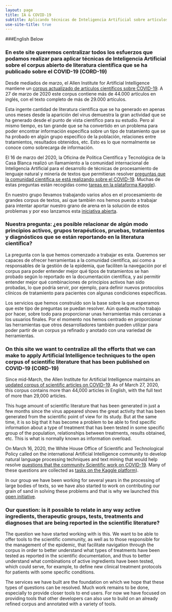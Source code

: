 ```yaml
---
layout: page
title: IA & COVID-19
subtitle: Aplicando técnicas de Inteligencia Artificial sobre artículos científicos relacionados con el COVID-19
use-site-title: true
---
```

###English Below
### En este site queremos centralizar todos los esfuerzos que podamos realizar para aplicar técnicas de Inteligencia Artificial sobre el corpus abierto de literatura científica que se ha publicado sobre el COVID-19 (CORD-19)

Desde mediados de marzo, el Allen Institute for Artificial Intelligence mantiene un [corpus actualizado de artículos científicos sobre COVID-19](https://pages.semanticscholar.org/coronavirus-research). A 27 de marzo de 2020 este corpus contiene más de 44.000 artículos en inglés, con el texto completo de más de 29.000 artículos.

Esta ingente cantidad de literatura científica que se ha generado en apenas unos meses desde la aparición del virus demuestra la gran actividad que se ha generado desde el punto de vista científico para su estudio. Pero al mismo tiempo, es tan grande que se ha convertido en un problema para poder encontrar información específica sobre un tipo de tratamiento que se ha probado en algún grupo específico de la población, relaciones entre tratamientos, resultados obtenidos, etc. Esto es lo que normalmente se conoce como sobrecarga de información.

El 16 de marzo del 2020, la Oficina de Política Científica y Tecnológica de la Casa Blanca realizó un llamamiento a la comunidad internacional de Inteligencia Artificial para el desarrollo de técnicas de procesamiento de lenguaje natural y minería de textos que permitieran resolver [preguntas que la comunidad científica se está realizando sobre el COVID-19](https://www.whitehouse.gov/briefings-statements/call-action-tech-community-new-machine-readable-covid-19-dataset/). Muchas de estas preguntas están recogidas como [tareas en la plataforma Kaggle](https://www.kaggle.com/allen-institute-for-ai/CORD-19-research-challenge/tasks)). 

En nuestro grupo llevamos trabajando varios años en el procesamiento de grandes corpus de textos, así que también nos hemos puesto a trabajar para intentar aportar nuestro grano de arena en la solución de estos problemas y por eso lanzamos esta [iniciativa abierta](https://oeg-upm.github.io/covid19/colabora/). 

### Nuestra pregunta: ¿es posible relacionar de algún modo principios activos, grupos terapéuticos, pruebas, tratamientos y diagnósticos que se están reportando en la literatura científica?

La pregunta con la que hemos comenzado a trabajar es esta. Queremos ser capaces de ofrecer herramientas a la comunidad científica, así como a responsables de la gestión de la epidemia, que faciliten la navegación por el corpus para poder entender mejor qué tipos de tratamientos se han probado según lo reportado en la documentación científica, y así permitir entender mejor qué combinaciones de principios activos han sido probadas, lo que podría servir, por ejemplo, para definir nuevos protocolos clínicos de tratamiento para pacientes con algunas condiciones específicas.

Los servicios que hemos construido son la base sobre la que esperamos que este tipo de preguntas se puedan resolver. Aún queda mucho trabajo por hacer, sobre todo para proporcionar unas herramientas más cercanas a los usuarios finales. Por el momento nos hemos centrado en proporcionar las herramientas que otros desarrolladores también pueden utilizar para poder partir de un corpus ya refinado y anotado con una variedad de herramientas.

### On this site we want to centralize all the efforts that we can make to apply Artificial Intelligence techniques to the open corpus of scientific literature that has been published on COVID-19 (CORD-19)

Since mid-March, the Allen Institute for Artificial Intelligence maintains an [updated corpus of scientific articles on COVID-19](https://pages.semanticscholar.org/coronavirus-research). As of March 27, 2020, this corpus contains more than 44,000 articles in English, with the full text of more than 29,000 articles.

This huge amount of scientific literature that has been generated in just a few months since the virus appeared shows the great activity that has been generated from the scientific point of view for its study. But at the same time, it is so big that it has become a problem to be able to find specific information about a type of treatment that has been tested in some specific group of the population, relationships between treatments, results obtained, etc. This is what is normally known as information overload.

On March 16, 2020, the White House Office of Scientific and Technological Policy called on the international Artificial Intelligence community to develop natural language processing techniques and text mining that would help resolve [questions that the community Scientific work on COVID-19](https://www.whitehouse.gov/briefings-statements/call-action-tech-community-new-machine-readable-covid-19-dataset/). Many of these questions are collected as [tasks on the Kaggle platform](https://www.kaggle.com/allen-institute-for-ai/CORD-19-research-challenge/tasks)).

In our group we have been working for several years in the processing of large bodies of texts, so we have also started to work on contributing our grain of sand in solving these problems and that is why we launched this [open initiative](https://oeg-upm.github.io/covid19/colabora/).

### Our question: is it possible to relate in any way active ingredients, therapeutic groups, tests, treatments and diagnoses that are being reported in the scientific literature?

The question we have started working with is this. We want to be able to offer tools to the scientific community, as well as to those responsible for the management of the epidemic, that facilitate navigation through the corpus in order to better understand what types of treatments have been tested as reported in the scientific documentation, and thus to better understand what combinations of active ingredients have been tested, which could serve, for example, to define new clinical treatment protocols for patients with some specific conditions.

The services we have built are the foundation on which we hope that these types of questions can be resolved. Much work remains to be done, especially to provide closer tools to end users. For now we have focused on providing tools that other developers can also use to build on an already refined corpus and annotated with a variety of tools.


<!--<div class="posts-list">
  {% for post in paginator.posts %}
  <article class="post-preview">
    <a href="{{ post.url | relative_url }}">
	  <h2 class="post-title">{{ post.title }}</h2>

	  {% if post.subtitle %}
	  <h3 class="post-subtitle">
	    {{ post.subtitle }}
	  </h3>
	  {% endif %}
    </a>

    <p class="post-meta">
      Posted on {{ post.date | date: site.date_format }}
    </p>

    <div class="post-entry-container">
      {% if post.image %}
      <div class="post-image">
        <a href="{{ post.url | relative_url }}">
          <img src="{{ post.image | relative_url }}">
        </a>
      </div>
      {% endif %}
      <div class="post-entry">
        {{ post.excerpt | strip_html | xml_escape | truncatewords: site.excerpt_length }}
        {% assign excerpt_word_count = post.excerpt | number_of_words %}
        {% if post.content != post.excerpt or excerpt_word_count > site.excerpt_length %}
          <a href="{{ post.url | relative_url }}" class="post-read-more">[Read&nbsp;More]</a>
        {% endif %}
      </div>
    </div>

    {% if post.tags.size > 0 %}
    <div class="blog-tags">
      Tags:
      {% if site.link-tags %}
      {% for tag in post.tags %}
      <a href="{{ '/tags' | relative_url }}#{{- tag -}}">{{- tag -}}</a>
      {% endfor %}
      {% else %}
        {{ post.tags | join: ", " }}
      {% endif %}
    </div>
    {% endif %}

   </article>
  {% endfor %}
</div>

{% if paginator.total_pages > 1 %}
<ul class="pager main-pager">
  {% if paginator.previous_page %}
  <li class="previous">
    <a href="{{ paginator.previous_page_path | relative_url }}">&larr; Newer Posts</a>
  </li>
  {% endif %}
  {% if paginator.next_page %}
  <li class="next">
    <a href="{{ paginator.next_page_path | relative_url }}">Older Posts &rarr;</a>
  </li>
  {% endif %}
</ul>
{% endif %}-->
